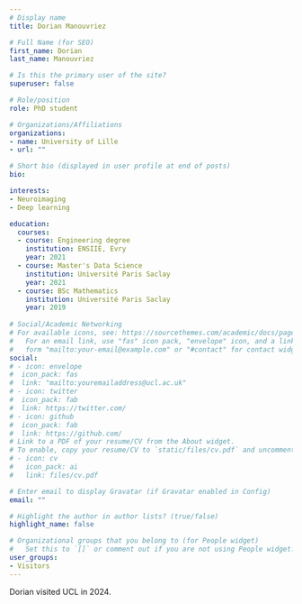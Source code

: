 ```yaml
---
# Display name
title: Dorian Manouvriez

# Full Name (for SEO)
first_name: Dorian
last_name: Manouvriez

# Is this the primary user of the site?
superuser: false

# Role/position
role: PhD student

# Organizations/Affiliations
organizations:
- name: University of Lille
- url: ""

# Short bio (displayed in user profile at end of posts)
bio: 

interests:
- Neuroimaging
- Deep learning

education:
  courses:
  - course: Engineering degree
    institution: ENSIIE, Evry
    year: 2021
  - course: Master's Data Science
    institution: Université Paris Saclay
    year: 2021
  - course: BSc Mathematics
    institution: Université Paris Saclay
    year: 2019
  
# Social/Academic Networking
# For available icons, see: https://sourcethemes.com/academic/docs/page-builder/#icons
#   For an email link, use "fas" icon pack, "envelope" icon, and a link in the
#   form "mailto:your-email@example.com" or "#contact" for contact widget.
social:
# - icon: envelope
#  icon_pack: fas
#  link: "mailto:youremailaddress@ucl.ac.uk"
# - icon: twitter
#  icon_pack: fab
#  link: https://twitter.com/
# - icon: github
#  icon_pack: fab
#  link: https://github.com/
# Link to a PDF of your resume/CV from the About widget.
# To enable, copy your resume/CV to `static/files/cv.pdf` and uncomment the lines below.
# - icon: cv
#   icon_pack: ai
#   link: files/cv.pdf

# Enter email to display Gravatar (if Gravatar enabled in Config)
email: ""

# Highlight the author in author lists? (true/false)
highlight_name: false

# Organizational groups that you belong to (for People widget)
#   Set this to `[]` or comment out if you are not using People widget.
user_groups:
- Visitors
---
```


Dorian visited UCL in 2024.
